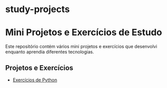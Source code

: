 # study-projects
# Mini Projetos e Exercícios de Estudo

Este repositório contém vários mini projetos e exercícios que desenvolvi enquanto aprendia diferentes tecnologias.

## Projetos e Exercícios
- [Exercícios de Python](python-exercises/)

